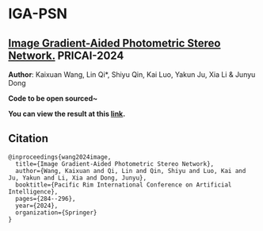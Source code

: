 # IGA-PSN
## [Image Gradient-Aided Photometric Stereo Network.](https://link.springer.com/chapter/10.1007/978-981-96-0122-6_25) PRICAI-2024


**Author**: Kaixuan Wang, Lin Qi*, Shiyu Qin, Kai Luo, Yakun Ju, Xia Li & Junyu Dong 

**Code to be open sourced~**

**You can view the result at this [link](https://github.com/oucmagpie/IGA-PSN/tree/main/results).**

## Citation
```
@inproceedings{wang2024image,
  title={Image Gradient-Aided Photometric Stereo Network},
  author={Wang, Kaixuan and Qi, Lin and Qin, Shiyu and Luo, Kai and Ju, Yakun and Li, Xia and Dong, Junyu},
  booktitle={Pacific Rim International Conference on Artificial Intelligence},
  pages={284--296},
  year={2024},
  organization={Springer}
}
```
